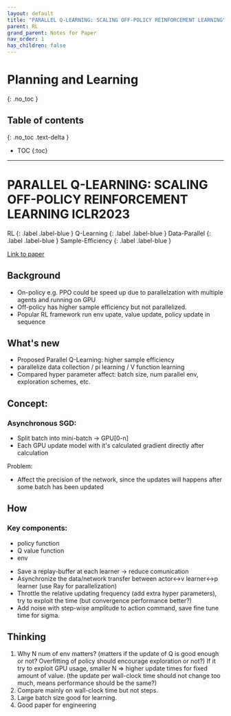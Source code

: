```yaml
---
layout: default
title: "PARALLEL Q-LEARNING: SCALING OFF-POLICY REINFORCEMENT LEARNING"
parent: RL
grand_parent: Notes for Paper
nav_order: 1
has_children: false
---
```

<script
  src="https://cdn.mathjax.org/mathjax/latest/MathJax.js?config=TeX-AMS-MML_HTMLorMML"
  type="text/javascript">
</script>
# Planning and Learning
{: .no_toc }

## Table of contents
{: .no_toc .text-delta }

- TOC
{:toc}

---

# PARALLEL Q-LEARNING: SCALING OFF-POLICY REINFORCEMENT LEARNING **ICLR2023**
<div markdown="1">
RL
{: .label .label-blue }  
Q-Learning
{: .label .label-blue }
Data-Parallel
{: .label .label-blue }
Sample-Efficiency
{: .label .label-blue }
</div>

[Link to paper](https://openreview.net/pdf?id=vFvw8EzQNLy)

## Background
* On-policy e.g. PPO could be speed up due to parallelzation with multiple agents and running on GPU
* Off-policy has higher sample efficiency but not parallelized.
* Popular RL framework run env upate, value update, policy update in sequence

## What's new
* Proposed Parallel Q-Learning: higher sample efficiency
* parallelize data collection / pi learning / V function learning  
* Compared hyper parameter affect: batch size, num parallel env, exploration schemes, etc.

## Concept:
###  Asynchronous SGD:
* Split batch into mini-batch -> GPU[0-n]
* Each GPU update model with it's calculated gradient directly after calculation

Problem:
* Affect the precision of the network, since the updates will happens after some batch has been updated
   

## How
### Key components:
- policy function
- Q value function
- env

* Save a replay-buffer at each learner -> reduce comunication 
* Asynchronize the data/network transfer between actor<->v learner<->p learner (use Ray for parallelization)
* Throttle the relative updating frequency (add extra hyper parameters), try to exploit the time (but convergence performance better?)
* Add noise with step-wise amplitude to action command, save fine tune time for sigma.


## Thinking
1. Why N num of env matters? (matters if the update of Q is good enough or not? Overfitting of policy should encourage exploration or not?) If it try to exploit GPU usage, smaller N => higher update times for fixed amount of value. (the update per wall-clock time should not change too much, means performance should be the same?)
2. Compare mainly on wall-clock time but not steps.
3. Large batch size good for learning.
3. Good paper for engineering


